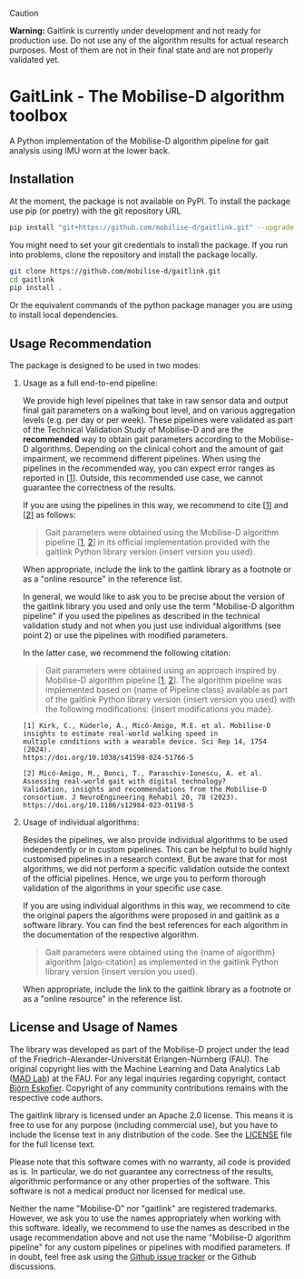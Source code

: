 > [!CAUTION]
> **Warning:** Gaitlink is currently under development and not ready for production use. Do not use any of the algorithm results for actual research purposes. Most of them are not in their final state and are not properly validated yet.

# GaitLink - The Mobilise-D algorithm toolbox

A Python implementation of the Mobilise-D algorithm pipeline for gait analysis using IMU worn at the lower back.

## Installation

At the moment, the package is not available on PyPI.
To install the package use pip (or poetry) with the git repository URL

```bash
pip install "git+https://github.com/mobilise-d/gaitlink.git" --upgrade
```

You might need to set your git credentials to install the package.
If you run into problems, clone the repository and install the package locally.

```bash
git clone https://github.com/mobilise-d/gaitlink.git
cd gaitlink
pip install .
```

Or the equivalent commands of the python package manager you are using to install local dependencies.

## Usage Recommendation

The package is designed to be used in two modes:

1. Usage as a full end-to-end pipeline:

   We provide high level pipelines that take in raw sensor data and output final gait parameters on a walking bout
   level, and on various aggregation levels (e.g. per day or per week).
   These pipelines were validated as part of the Technical Validation Study of Mobilise-D and are the **recommended**
   way to obtain gait parameters according to the Mobilise-D algorithms.
   Depending on the clinical cohort and the amount of gait impairment, we recommend different pipelines.
   When using the pipelines in the recommended way, you can expect error ranges as reported in [[1]].
   Outside, this recommended use case, we cannot guarantee the correctness of the results.

   If you are using the pipelines in this way, we recommend to cite [[1]] and [[2]] as follows:

   > Gait parameters were obtained using the Mobilise-D algorithm pipeline [[1], [2]] in its official implementation
   > provided with the gaitlink Python library version {insert version you used}.



   When appropriate, include the link to the gaitlink library as a footnote or as a "online resource" in the reference
   list.

   In general, we would like to ask you to be precise about the version of the gaitlink library you used and only
   use the term "Mobilise-D algorithm pipeline" if you used the pipelines as described in the technical validation
   study and not when you just use individual algorithms (see point 2) or use the pipelines with modified parameters.

   In the latter case, we recommend the following citation:

   > Gait parameters were obtained using an approach inspired by Mobilise-D algorithm pipeline [[1], [2]].
   > The algorithm pipeline was implemented based on {name of Pipeline class} available as part of the gaitlink Python
   > library version {insert version you used} with the following modifications:
   > {insert modifications you made}.
   
   [1]: https://doi.org/10.1038/s41598-024-51766-5
   [2]: https://doi.org/10.1186/s12984-023-01198-5
   
   ```
   [1] Kirk, C., Küderle, A., Micó-Amigo, M.E. et al. Mobilise-D insights to estimate real-world walking speed in 
   multiple conditions with a wearable device. Sci Rep 14, 1754 (2024). 
   https://doi.org/10.1038/s41598-024-51766-5
   
   [2] Micó-Amigo, M., Bonci, T., Paraschiv-Ionescu, A. et al. Assessing real-world gait with digital technology? 
   Validation, insights and recommendations from the Mobilise-D consortium. J NeuroEngineering Rehabil 20, 78 (2023). 
   https://doi.org/10.1186/s12984-023-01198-5
   ```

2. Usage of individual algorithms:

   Besides the pipelines, we also provide individual algorithms to be used independently or in custom pipelines.
   This can be helpful to build highly customised pipelines in a research context.
   But be aware that for most algorithms, we did not perform a specific validation outside the context of the official
   pipelines.
   Hence, we urge you to perform thorough validation of the algorithms in your specific use case.

   If you are using individual algorithms in this way, we recommend to cite the original papers the algorithms were
   proposed in and gaitlink as a software library.
   You can find the best references for each algorithm in the documentation of the respective algorithm.

   > Gait parameters were obtained using the {name of algorithm} algorithm [algo-citation] as implemented in the
   > gaitlink Python library version {insert version you used}.

   When appropriate, include the link to the gaitlink library as a footnote or as a "online resource" in the reference
   list.

## License and Usage of Names

The library was developed as part of the Mobilise-D project under the lead of the Friedrich-Alexander-Universität 
Erlangen-Nürnberg (FAU).
The original copyright lies with the Machine Learning and Data Analytics Lab
([MAD Lab](https://www.mad.tf.fau.de/)) at the FAU.
For any legal inquiries regarding copyright, contact 
[Björn Eskofier](https://www.mad.tf.fau.de/person/bjoern-eskofier/).
Copyright of any community contributions remains with the respective code authors.

The gaitlink library is licensed under an Apache 2.0 license.
This means it is free to use for any purpose (including commercial use), but you have to include the license text
in any distribution of the code.
See the [LICENSE](LICENSE.txt) file for the full license text.

Please note that this software comes with no warranty, all code is provided as is.
In particular, we do not guarantee any correctness of the results, algorithmic performance or any other properties
of the software.
This software is not a medical product nor licensed for medical use.

Neither the name "Mobilise-D" nor "gaitlink" are registered trademarks.
However, we ask you to use the names appropriately when working with this software.
Ideally, we recommend to use the names as described in the usage recommendation above and not use the name 
"Mobilise-D algorithm pipeline" for any custom pipelines or pipelines with modified parameters.
If in doubt, feel free ask using the [Github issue tracker](https://github.com/mobilise-d/gaitlink/issues) or 
the Github discussions.
